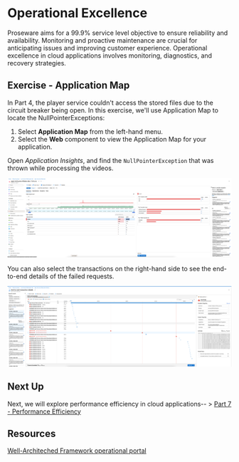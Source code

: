 # Operational Excellence

Proseware aims for a 99.9% service level objective to ensure reliability and availability. Monitoring and proactive maintenance are crucial for anticipating issues and improving customer experience. 
Operational excellence in cloud applications involves monitoring, diagnostics, and recovery strategies.

## Exercise - Application Map

In Part 4, the player service couldn't access the stored files due to the circuit breaker being open.
In this exercise, we'll use Application Map to locate the NullPointerExceptions:

1. Select **Application Map** from the left-hand menu.
2. Select the **Web** component to view the Application Map for your application.

Open *Application Insights*, and find the `NullPointerException` that was thrown while processing the videos.

![AppInsightsFailures](images/application-insights-failures.png)

You can also select the transactions on the right-hand side to see the end-to-end details of the failed requests.

![AppInsightsEndToEndDetails](images/application-insights-end-to-end-details.png)

## Next Up

Next, we will explore performance efficiency in cloud applications-- > [Part 7 - Performance Efficiency](../Part7-Performance-Efficiency/README.md)

## Resources
[Well-Architeched Framework operational portal](https://learn.microsoft.com/en-us/azure/well-architected/operational-excellence)
